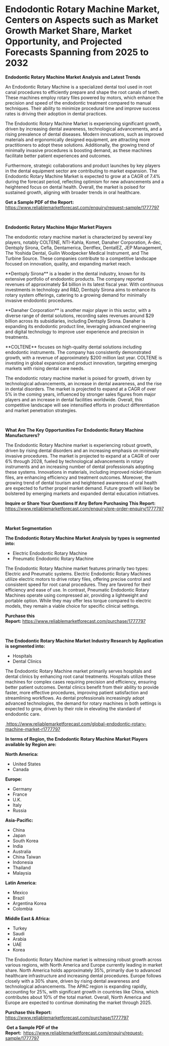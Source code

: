 <p><h1>Endodontic Rotary Machine Market, Centers on Aspects such as Market Growth Market Share, Market Opportunity, and Projected Forecasts Spanning from 2025 to 2032</h1></p><p><strong>Endodontic Rotary Machine Market Analysis and Latest Trends</strong></p>
<p><p>An Endodontic Rotary Machine is a specialized dental tool used in root canal procedures to efficiently prepare and shape the root canals of teeth. These machines employ rotary files powered by motors, which enhance the precision and speed of the endodontic treatment compared to manual techniques. Their ability to minimize procedural time and improve success rates is driving their adoption in dental practices.</p><p>The Endodontic Rotary Machine Market is experiencing significant growth, driven by increasing dental awareness, technological advancements, and a rising prevalence of dental diseases. Modern innovations, such as improved materials and ergonomically designed equipment, are attracting more practitioners to adopt these solutions. Additionally, the growing trend of minimally invasive procedures is boosting demand, as these machines facilitate better patient experiences and outcomes.</p><p>Furthermore, strategic collaborations and product launches by key players in the dental equipment sector are contributing to market expansion. The Endodontic Rotary Machine Market is expected to grow at a CAGR of 7.4% during the forecast period, reflecting optimism for new advancements and a heightened focus on dental health. Overall, the market is poised for sustained growth, aligning with broader trends in oral healthcare.</p></p>
<p><strong>Get a Sample PDF of the Report:&nbsp;</strong> <a href="https://www.reliablemarketforecast.com/enquiry/request-sample/1777797?utm_campaign=2516&utm_medium=2&utm_source=Github&utm_content=ia&utm_term=13042025&utm_id=endodontic-rotary-machine">https://www.reliablemarketforecast.com/enquiry/request-sample/1777797</a></p>
<p>&nbsp;</p>
<p><strong>Endodontic Rotary Machine Major Market Players</strong></p>
<p><p>The endodontic rotary machine market is characterized by several key players, notably COLTENE, NTI-Kahla, Komet, Danaher Corporation, A-dec, Dentsply Sirona, Cefla, Dentamerica, Dentflex, DentalEZ, JEP Management, The Yoshida Dental, Guilin Woodpecker Medical Instrument, and The Turbine Source. These companies contribute to a competitive landscape focused on innovation, quality, and expanding market reach.</p><p>**Dentsply Sirona** is a leader in the dental industry, known for its extensive portfolio of endodontic products. The company reported revenues of approximately $4 billion in its latest fiscal year. With continuous investments in technology and R&D, Dentsply Sirona aims to enhance its rotary system offerings, catering to a growing demand for minimally invasive endodontic procedures.</p><p>**Danaher Corporation** is another major player in this sector, with a diverse range of dental solutions, recording sales revenues around $29 billion across its subsidiaries, including Dentsply Sirona. Danaher is expanding its endodontic product line, leveraging advanced engineering and digital technology to improve user experience and precision in treatments.</p><p>**COLTENE** focuses on high-quality dental solutions including endodontic instruments. The company has consistently demonstrated growth, with a revenue of approximately $200 million last year. COLTENE is investing in global expansion and product innovation, targeting emerging markets with rising dental care needs.</p><p>The endodontic rotary machine market is poised for growth, driven by technological advancements, an increase in dental awareness, and the rise in dental disorders. The market is projected to expand at a CAGR of over 5% in the coming years, influenced by stronger sales figures from major players and an increase in dental facilities worldwide. Overall, this competitive landscape will see intensified efforts in product differentiation and market penetration strategies.</p></p>
<p>&nbsp;</p>
<p><strong>What Are The Key Opportunities For Endodontic Rotary Machine Manufacturers?</strong></p>
<p><p>The Endodontic Rotary Machine market is experiencing robust growth, driven by rising dental disorders and an increasing emphasis on minimally invasive procedures. The market is projected to expand at a CAGR of over 6% through 2028, fueled by technological advancements in rotary instruments and an increasing number of dental professionals adopting these systems. Innovations in materials, including improved nickel-titanium files, are enhancing efficiency and treatment outcomes. Moreover, the growing trend of dental tourism and heightened awareness of oral health are expected to further propel market demand. Future growth will likely be bolstered by emerging markets and expanded dental education initiatives.</p></p>
<p><strong>Inquire or Share Your Questions If Any Before Purchasing This Report:</strong> <a href="https://www.reliablemarketforecast.com/enquiry/pre-order-enquiry/1777797?utm_campaign=2516&utm_medium=2&utm_source=Github&utm_content=ia&utm_term=13042025&utm_id=endodontic-rotary-machine">https://www.reliablemarketforecast.com/enquiry/pre-order-enquiry/1777797</a></p>
<p>&nbsp;</p>
<p><strong>Market Segmentation</strong></p>
<p><strong>The Endodontic Rotary Machine Market Analysis by types is segmented into:</strong></p>
<p><ul><li>Electric Endodontic Rotary Machine</li><li>Pneumatic Endodontic Rotary Machine</li></ul></p>
<p><p>The Endodontic Rotary Machine market features primarily two types: Electric and Pneumatic systems. Electric Endodontic Rotary Machines utilize electric motors to drive rotary files, offering precise control and consistent speed for root canal procedures. They are favored for their efficiency and ease of use. In contrast, Pneumatic Endodontic Rotary Machines operate using compressed air, providing a lightweight and portable option. While they may offer less torque compared to electric models, they remain a viable choice for specific clinical settings.</p></p>
<p><strong>Purchase this Report:&nbsp;</strong><a href="https://www.reliablemarketforecast.com/purchase/1777797?utm_campaign=2516&utm_medium=2&utm_source=Github&utm_content=ia&utm_term=13042025&utm_id=endodontic-rotary-machine">https://www.reliablemarketforecast.com/purchase/1777797</a></p>
<p>&nbsp;</p>
<p><strong>The Endodontic Rotary Machine Market Industry Research by Application is segmented into:</strong></p>
<p><ul><li>Hospitals</li><li>Dental Clinics</li></ul></p>
<p><p>The Endodontic Rotary Machine market primarily serves hospitals and dental clinics by enhancing root canal treatments. Hospitals utilize these machines for complex cases requiring precision and efficiency, ensuring better patient outcomes. Dental clinics benefit from their ability to provide faster, more effective procedures, improving patient satisfaction and streamlining workflows. As dental professionals increasingly adopt advanced technologies, the demand for rotary machines in both settings is expected to grow, driven by their role in elevating the standard of endodontic care.</p></p>
<p><a href="https://www.reliablemarketforecast.com/global-endodontic-rotary-machine-market-r1777797?utm_campaign=2516&utm_medium=2&utm_source=Github&utm_content=ia&utm_term=13042025&utm_id=endodontic-rotary-machine">&nbsp;https://www.reliablemarketforecast.com/global-endodontic-rotary-machine-market-r1777797</a></p>
<p><strong>In terms of Region, the Endodontic Rotary Machine Market Players available by Region are:</strong></p>
<p>
    <p> <strong> North America: </strong>
        <ul>
            <li>United States</li>
            <li>Canada</li>
        </ul>
        </p> 
    <p> <strong> Europe: </strong>
        <ul>
            <li>Germany</li>
            <li>France</li>
            <li>U.K.</li>
            <li>Italy</li>
            <li>Russia</li>
        </ul>
        </p> 
    <p> <strong> Asia-Pacific: </strong>
        <ul>
            <li>China</li>
            <li>Japan</li>
            <li>South Korea</li>
            <li>India</li>
            <li>Australia</li>
            <li>China Taiwan</li>
            <li>Indonesia</li>
            <li>Thailand</li>
            <li>Malaysia</li>
        </ul>
        </p> 
    <p> <strong> Latin America: </strong>
        <ul>
            <li>Mexico</li>
            <li>Brazil</li>
            <li>Argentina Korea</li>
            <li>Colombia</li>
        </ul>
        </p> 
    <p> <strong> Middle East & Africa: </strong>
        <ul>
            <li>Turkey</li>
            <li>Saudi</li>
            <li>Arabia</li>
            <li>UAE</li>
            <li>Korea</li>
        </ul>
    </p>
    </p>
<p><p>The Endodontic Rotary Machine market is witnessing robust growth across various regions, with North America and Europe currently leading in market share. North America holds approximately 35%, primarily due to advanced healthcare infrastructure and increasing dental procedures. Europe follows closely with a 30% share, driven by rising dental awareness and technological advancements. The APAC region is expanding rapidly, accounting for 25%, with significant growth in countries like China, which contributes about 10% of the total market. Overall, North America and Europe are expected to continue dominating the market through 2025.</p></p>
<p><strong>Purchase this Report: </strong><a href="https://www.reliablemarketforecast.com/purchase/1777797?utm_campaign=2516&utm_medium=2&utm_source=Github&utm_content=ia&utm_term=13042025&utm_id=endodontic-rotary-machine">https://www.reliablemarketforecast.com/purchase/1777797</a></p>
<p>&nbsp;<strong>Get a Sample PDF of the Report:&nbsp;&nbsp;</strong><a href="https://www.reliablemarketforecast.com/enquiry/request-sample/1777797?utm_campaign=2516&utm_medium=2&utm_source=Github&utm_content=ia&utm_term=13042025&utm_id=endodontic-rotary-machine">https://www.reliablemarketforecast.com/enquiry/request-sample/1777797</a></p>
<p><strong></strong></p>
<p><p></p><p></p><p></p></p>